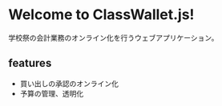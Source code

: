 # Welcome to ClassWallet.js!

学校祭の会計業務のオンライン化を行うウェブアプリケーション。

## features
- 買い出しの承認のオンライン化
- 予算の管理、透明化
